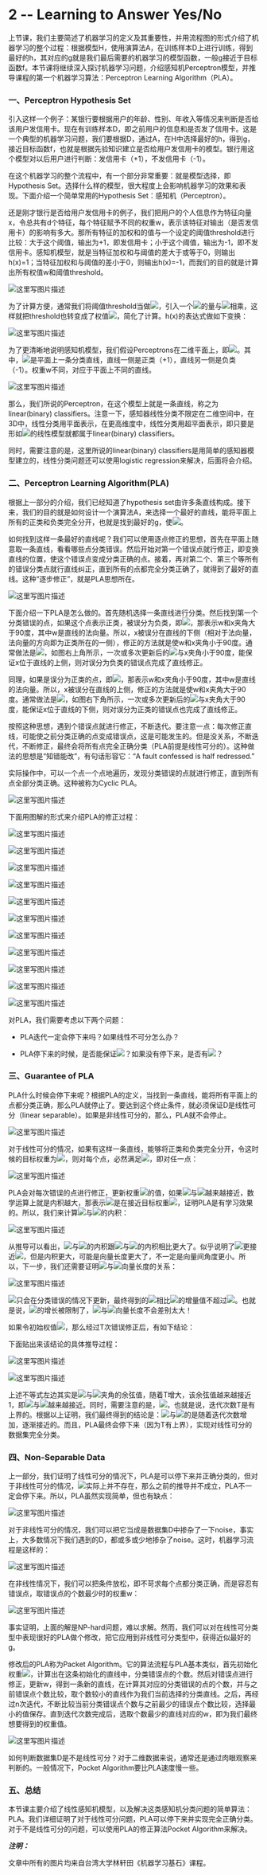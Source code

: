 # 2 -- Learning to Answer Yes/No

上节课，我们主要简述了机器学习的定义及其重要性，并用流程图的形式介绍了机器学习的整个过程：根据模型H，使用演算法A，在训练样本D上进行训练，得到最好的h，其对应的g就是我们最后需要的机器学习的模型函数，一般g接近于目标函数f。本节课将继续深入探讨机器学习问题，介绍感知机Perceptron模型，并推导课程的第一个机器学习算法：Perceptron Learning Algorithm（PLA）。

### **一、Perceptron Hypothesis Set**

引入这样一个例子：某银行要根据用户的年龄、性别、年收入等情况来判断是否给该用户发信用卡。现在有训练样本D，即之前用户的信息和是否发了信用卡。这是一个典型的机器学习问题，我们要根据D，通过A，在H中选择最好的h，得到g，接近目标函数f，也就是根据先验知识建立是否给用户发信用卡的模型。银行用这个模型对以后用户进行判断：发信用卡（+1），不发信用卡（-1）。

在这个机器学习的整个流程中，有一个部分非常重要：就是模型选择，即Hypothesis Set。选择什么样的模型，很大程度上会影响机器学习的效果和表现。下面介绍一个简单常用的Hypothesis Set：感知机（Perceptron）。

还是刚才银行是否给用户发信用卡的例子，我们把用户的个人信息作为特征向量x，令总共有d个特征，每个特征赋予不同的权重w，表示该特征对输出（是否发信用卡）的影响有多大。那所有特征的加权和的值与一个设定的阈值threshold进行比较：大于这个阈值，输出为+1，即发信用卡；小于这个阈值，输出为-1，即不发信用卡。感知机模型，就是当特征加权和与阈值的差大于或等于0，则输出h(x)=1；当特征加权和与阈值的差小于0，则输出h(x)=-1，而我们的目的就是计算出所有权值w和阈值threshold。

![这里写图片描述](img/b82f5722a3ab38fa777a0941ce313102.jpg)

为了计算方便，通常我们将阈值threshold当做![](img/80aba44293dd8bc07d580471772db0d3.jpg)，引入一个![](img/ba8e90ec3b50f66d895b239f68d3b97e.jpg)的量与![](img/80aba44293dd8bc07d580471772db0d3.jpg)相乘，这样就把threshold也转变成了权值![](img/80aba44293dd8bc07d580471772db0d3.jpg)，简化了计算。h(x)的表达式做如下变换：

![这里写图片描述](img/b0388ac66d4e814cf2ecc1c4aebc2799.jpg)

为了更清晰地说明感知机模型，我们假设Perceptrons在二维平面上，即![](img/9da10bd554efbaa3d9f62efed8cb7834.jpg)。其中，![](img/80aba44293dd8bc07d580471772db0d3.jpg)是平面上一条分类直线，直线一侧是正类（+1），直线另一侧是负类（-1）。权重w不同，对应于平面上不同的直线。

![这里写图片描述](img/6eb760b955af84cb1123dd680eb4b559.jpg)

那么，我们所说的Perceptron，在这个模型上就是一条直线，称之为linear(binary) classifiers。注意一下，感知器线性分类不限定在二维空间中，在3D中，线性分类用平面表示，在更高维度中，线性分类用超平面表示，即只要是形如![](img/b060a4879c8127c91fe14a0a743ca23d.jpg)的线性模型就都属于linear(binary) classifiers。

同时，需要注意的是，这里所说的linear(binary) classifiers是用简单的感知器模型建立的，线性分类问题还可以使用logistic regression来解决，后面将会介绍。

### **二、Perceptron Learning Algorithm(PLA)**

根据上一部分的介绍，我们已经知道了hypothesis set由许多条直线构成。接下来，我们的目的就是如何设计一个演算法A，来选择一个最好的直线，能将平面上所有的正类和负类完全分开，也就是找到最好的g，使![](img/061263d047d98f81c1e18f8f49c57003.jpg)。

如何找到这样一条最好的直线呢？我们可以使用逐点修正的思想，首先在平面上随意取一条直线，看看哪些点分类错误。然后开始对第一个错误点就行修正，即变换直线的位置，使这个错误点变成分类正确的点。接着，再对第二个、第三个等所有的错误分类点就行直线纠正，直到所有的点都完全分类正确了，就得到了最好的直线。这种“逐步修正”，就是PLA思想所在。

![这里写图片描述](img/75217f1e29be523c4e5b655d738984a2.jpg)

下面介绍一下PLA是怎么做的。首先随机选择一条直线进行分类。然后找到第一个分类错误的点，如果这个点表示正类，被误分为负类，即![](img/4042fc2c320d85292df45d0c2633965e.jpg)，那表示w和x夹角大于90度，其中w是直线的法向量。所以，x被误分在直线的下侧（相对于法向量，法向量的方向即为正类所在的一侧），修正的方法就是使w和x夹角小于90度。通常做法是![](img/cdb3c7bd482f1beb34c202eef937eefd.jpg)，如图右上角所示，一次或多次更新后的![](img/9cfd891e8acb93d51d15087897f73aa2.jpg)与x夹角小于90度，能保证x位于直线的上侧，则对误分为负类的错误点完成了直线修正。

同理，如果是误分为正类的点，即![](img/7e16316a1d9c7fd686cdb66b9f09f630.jpg)，那表示w和x夹角小于90度，其中w是直线的法向量。所以，x被误分在直线的上侧，修正的方法就是使w和x夹角大于90度。通常做法是![](img/25df598a47ca943cce43cee3f072d4e9.jpg)，如图右下角所示，一次或多次更新后的![](img/9cfd891e8acb93d51d15087897f73aa2.jpg)与x夹角大于90度，能保证x位于直线的下侧，则对误分为正类的错误点也完成了直线修正。

按照这种思想，遇到个错误点就进行修正，不断迭代。要注意一点：每次修正直线，可能使之前分类正确的点变成错误点，这是可能发生的。但是没关系，不断迭代，不断修正，最终会将所有点完全正确分类（PLA前提是线性可分的）。这种做法的思想是“知错能改”，有句话形容它：“A fault confessed is half redressed.”

实际操作中，可以一个点一个点地遍历，发现分类错误的点就进行修正，直到所有点全部分类正确。这种被称为Cyclic PLA。

![这里写图片描述](img/a01f86d78da3a4c18e65c580dcbc3034.jpg)

下面用图解的形式来介绍PLA的修正过程：

![这里写图片描述](img/e0d499510e79ae414ba6d8fd0e2b8873.jpg)

![这里写图片描述](img/4c2ee658095b1de81eef6462835ccff5.jpg)

![这里写图片描述](img/eade122d2714fd8f022ed5750dac7ebb.jpg)

![这里写图片描述](img/ee9dfb1122ece819e36dfa0dffa3d710.jpg)

![这里写图片描述](img/0907de3645464656b10156121be5ca29.jpg)

![这里写图片描述](img/3588fd87a025943f3a44dda267611783.jpg)

![这里写图片描述](img/a0efb902fa72d856e691be2b58d367c8.jpg)

![这里写图片描述](img/31868f4e7c73a3c6172e1feb72168f5f.jpg)

![这里写图片描述](img/e54782823ec6e1465008d4c91cdc7924.jpg)

![这里写图片描述](img/83392b3b4e2f3481d33b79efaed3ec11.jpg)

![这里写图片描述](img/a7e3b39ad0a959c6a37bc3b4ab350504.jpg)

对PLA，我们需要考虑以下两个问题：

*   PLA迭代一定会停下来吗？如果线性不可分怎么办？

*   PLA停下来的时候，是否能保证![](img/4e89dc8628aa25992aee4c27f454472b.jpg)？如果没有停下来，是否有![](img/4e89dc8628aa25992aee4c27f454472b.jpg)？

### **三、Guarantee of PLA**

PLA什么时候会停下来呢？根据PLA的定义，当找到一条直线，能将所有平面上的点都分类正确，那么PLA就停止了。要达到这个终止条件，就必须保证D是线性可分（linear separable）。如果是非线性可分的，那么，PLA就不会停止。

![这里写图片描述](img/eed8a5d3f418163842ee06008346de06.jpg)

对于线性可分的情况，如果有这样一条直线，能够将正类和负类完全分开，令这时候的目标权重为![](img/40de538fbc9692d37d7d1b7ab8958efb.jpg)，则对每个点，必然满足![](img/e70d3b173167e8a06cb87df08df81c73.jpg)，即对任一点：

![这里写图片描述](img/e13d51359e00687861a9c469e7e0f8d8.jpg)

PLA会对每次错误的点进行修正，更新权重![](img/75cc738213b9d738d2f3b8b323d07aef.jpg)的值，如果![](img/75cc738213b9d738d2f3b8b323d07aef.jpg)与![](img/40de538fbc9692d37d7d1b7ab8958efb.jpg)越来越接近，数学运算上就是内积越大，那表示![](img/75cc738213b9d738d2f3b8b323d07aef.jpg)是在接近目标权重![](img/40de538fbc9692d37d7d1b7ab8958efb.jpg)，证明PLA是有学习效果的。所以，我们来计算![](img/75cc738213b9d738d2f3b8b323d07aef.jpg)与![](img/40de538fbc9692d37d7d1b7ab8958efb.jpg)的内积：

![这里写图片描述](img/522dc5f7b352e150c9704f00ad795cca.jpg)

从推导可以看出，![](img/75cc738213b9d738d2f3b8b323d07aef.jpg)与![](img/40de538fbc9692d37d7d1b7ab8958efb.jpg)的内积跟![](img/2a7c3c74c112ab824335ff317c785f4e.jpg)与![](img/40de538fbc9692d37d7d1b7ab8958efb.jpg)的内积相比更大了。似乎说明了![](img/75cc738213b9d738d2f3b8b323d07aef.jpg)更接近![](img/40de538fbc9692d37d7d1b7ab8958efb.jpg)，但是内积更大，可能是向量长度更大了，不一定是向量间角度更小。所以，下一步，我们还需要证明![](img/75cc738213b9d738d2f3b8b323d07aef.jpg)与![](img/2a7c3c74c112ab824335ff317c785f4e.jpg)向量长度的关系：

![这里写图片描述](img/d316f70f72b7ea87e40817e2cd9f5543.jpg)

![](img/2a7c3c74c112ab824335ff317c785f4e.jpg)只会在分类错误的情况下更新，最终得到的![](img/be9452610f340ddcd227d32452da883b.jpg)相比![](img/392d2051d8acd806804208c33704175a.jpg)的增量值不超过![](img/46294e55f4b6c554e691470ae7ec3d2a.jpg)。也就是说，![](img/2a7c3c74c112ab824335ff317c785f4e.jpg)的增长被限制了，![](img/75cc738213b9d738d2f3b8b323d07aef.jpg)与![](img/2a7c3c74c112ab824335ff317c785f4e.jpg)向量长度不会差别太大！

如果令初始权值![](img/80aba44293dd8bc07d580471772db0d3.jpg)，那么经过T次错误修正后，有如下结论：

下面贴出来该结论的具体推导过程：

![这里写图片描述](img/9499cd5bc28ac0c3d524f8115ef09a46.jpg)

![这里写图片描述](img/182b2ba169926a57c9bb35d350c6d04f.jpg)

上述不等式左边其实是![](img/2ed3b41c02e21f3224f54ab912153516.jpg)与![](img/40de538fbc9692d37d7d1b7ab8958efb.jpg)夹角的余弦值，随着T增大，该余弦值越来越接近1，即![](img/2ed3b41c02e21f3224f54ab912153516.jpg)与![](img/40de538fbc9692d37d7d1b7ab8958efb.jpg)越来越接近。同时，需要注意的是，![](img/2b1582bb9dd36767edc8638d5142f4a6.jpg)，也就是说，迭代次数T是有上界的。根据以上证明，我们最终得到的结论是：![](img/75cc738213b9d738d2f3b8b323d07aef.jpg)与![](img/40de538fbc9692d37d7d1b7ab8958efb.jpg)的是随着迭代次数增加，逐渐接近的。而且，PLA最终会停下来（因为T有上界），实现对线性可分的数据集完全分类。

### **四、Non-Separable Data**

上一部分，我们证明了线性可分的情况下，PLA是可以停下来并正确分类的，但对于非线性可分的情况，![](img/40de538fbc9692d37d7d1b7ab8958efb.jpg)实际上并不存在，那么之前的推导并不成立，PLA不一定会停下来。所以，PLA虽然实现简单，但也有缺点：

![这里写图片描述](img/184006fbd0c94062a9bad5aecdb2b705.jpg)

对于非线性可分的情况，我们可以把它当成是数据集D中掺杂了一下noise，事实上，大多数情况下我们遇到的D，都或多或少地掺杂了noise。这时，机器学习流程是这样的：

![这里写图片描述](img/5ca498908766c95678b857366c359ede.jpg)

在非线性情况下，我们可以把条件放松，即不苛求每个点都分类正确，而是容忍有错误点，取错误点的个数最少时的权重w：

![这里写图片描述](img/459e9ae9fb763c5285e4b3d6e7017446.jpg)

事实证明，上面的解是NP-hard问题，难以求解。然而，我们可以对在线性可分类型中表现很好的PLA做个修改，把它应用到非线性可分类型中，获得近似最好的g。

修改后的PLA称为Packet Algorithm。它的算法流程与PLA基本类似，首先初始化权重![](img/80aba44293dd8bc07d580471772db0d3.jpg)，计算出在这条初始化的直线中，分类错误点的个数。然后对错误点进行修正，更新w，得到一条新的直线，在计算其对应的分类错误的点的个数，并与之前错误点个数比较，取个数较小的直线作为我们当前选择的分类直线。之后，再经过n次迭代，不断比较当前分类错误点个数与之前最少的错误点个数比较，选择最小的值保存。直到迭代次数完成后，选取个数最少的直线对应的w，即为我们最终想要得到的权重值。

![这里写图片描述](img/5d5060a872bbddfe2d5fb0263407ee05.jpg)

如何判断数据集D是不是线性可分？对于二维数据来说，通常还是通过肉眼观察来判断的。一般情况下，Pocket Algorithm要比PLA速度慢一些。

### **五、总结**

本节课主要介绍了线性感知机模型，以及解决这类感知机分类问题的简单算法：PLA。我们详细证明了对于线性可分问题，PLA可以停下来并实现完全正确分类。对于不是线性可分的问题，可以使用PLA的修正算法Pocket Algorithm来解决。

**_注明：_**

文章中所有的图片均来自台湾大学林轩田《机器学习基石》课程。